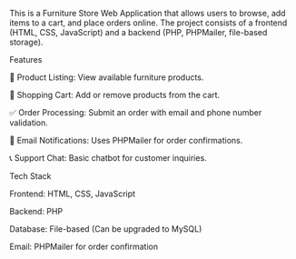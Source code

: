 This is a Furniture Store Web Application that allows users to browse, add items to a cart, and place orders online. The project consists of a frontend (HTML, CSS, JavaScript) and a backend (PHP, PHPMailer, file-based storage).

Features

📌 Product Listing: View available furniture products.

🛒 Shopping Cart: Add or remove products from the cart.

✅ Order Processing: Submit an order with email and phone number validation.

📩 Email Notifications: Uses PHPMailer for order confirmations.

📞 Support Chat: Basic chatbot for customer inquiries.

Tech Stack

Frontend: HTML, CSS, JavaScript

Backend: PHP

Database: File-based (Can be upgraded to MySQL)

Email: PHPMailer for order confirmation
